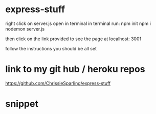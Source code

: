 # express-stuff
right click on server.js
open in terminal
in terminal run:
npm init
npm i 
nodemon server.js

then click on the link provided to see the page at localhost: 3001

follow the instructions
you should be all set

# link to my git hub / heroku repos
https://github.com/ChrissieSparling/express-stuff

# snippet
